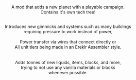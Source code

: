 
<div align = center>

  A mod that adds a new planet with a playable campaign. <br>
  Contains it's own tech tree! <br> <br>
  
  Introduces new gimmicks and systems such as many buildings <br>
  requiring pressure to work instead of power, <br> <br>
  Power transfer via wires that connect directly or <br>
  All unit tiers being made in an Erekir Assembler style. <br>
  <br>
 <br>
  Adds tonnes of new liquids, items, blocks, and more, <br>
  trying to not use any vanilla materials or blocks <br> 
  whenever possible.
